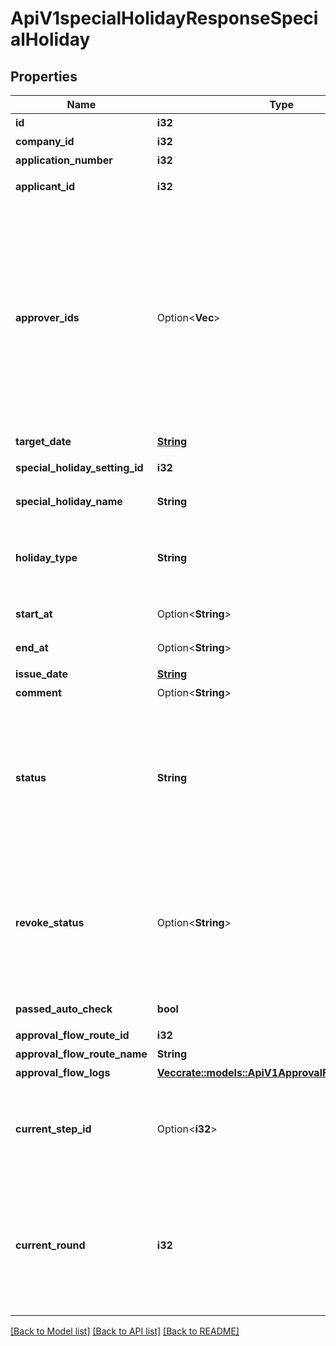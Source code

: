 # ApiV1specialHolidayResponseSpecialHoliday

## Properties

Name | Type | Description | Notes
------------ | ------------- | ------------- | -------------
**id** | **i32** | 申請ID | 
**company_id** | **i32** | 事業所ID | 
**application_number** | **i32** | 申請No | 
**applicant_id** | **i32** | 申請者のユーザーID | 
**approver_ids** | Option<**Vec<i32>**> | 承認者のユーザーID配列<br> 次の場合、空配列になります。 - 指定なしの申請経路を利用した、申請ステータスが承認済み以外の申請 - 申請が差戻された | [optional]
**target_date** | [**String**](string.md) | 対象日 | 
**special_holiday_setting_id** | **i32** | 特別休暇設定ID | 
**special_holiday_name** | **String** | 特別休暇名称 | 
**holiday_type** | **String** | 取得単位。（full:全休、half:半休、hour:時間休） | 
**start_at** | Option<**String**> | 取得予定開始時間 | [optional]
**end_at** | Option<**String**> | 取得予定終了時間 | [optional]
**issue_date** | [**String**](string.md) | 申請日 | 
**comment** | Option<**String**> | 申請理由 | [optional]
**status** | **String** | 申請ステータス。（draft:下書き、in_progress:申請中、approved:承認済、feedback:差戻し） | 
**revoke_status** | Option<**String**> | 取消申請ステータス。（null:取消申請されてない、revoking:取消中、revoked:取消済） | 
**passed_auto_check** | **bool** | 自動チェック結果 | 
**approval_flow_route_id** | **i32** | 申請経路ID | 
**approval_flow_route_name** | **String** | 申請経路名 | 
**approval_flow_logs** | [**Vec<crate::models::ApiV1ApprovalFlowLogsParams>**](ApiV1ApprovalFlowLogsParams.md) | 承認履歴 | 
**current_step_id** | Option<**i32**> | 現在承認ステップID<br> 申請を差戻した場合、nullになります。 | [optional]
**current_round** | **i32** | 現在のround。差戻し等により申請がstepの最初からやり直しになるとroundの値が増えます。 | 

[[Back to Model list]](../README.md#documentation-for-models) [[Back to API list]](../README.md#documentation-for-api-endpoints) [[Back to README]](../README.md)


